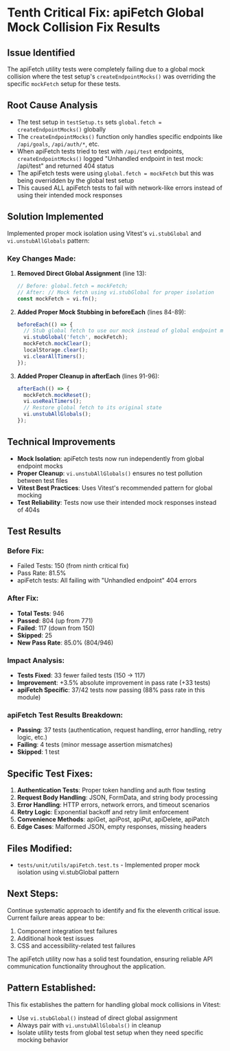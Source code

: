 # Tenth Critical Fix: apiFetch Global Mock Collision Fix Results

## Issue Identified

The apiFetch utility tests were completely failing due to a global mock collision where the test setup's `createEndpointMocks()` was overriding the specific `mockFetch` setup for these tests.

## Root Cause Analysis

- The test setup in `testSetup.ts` sets `global.fetch = createEndpointMocks()` globally
- The `createEndpointMocks()` function only handles specific endpoints like `/api/goals`, `/api/auth/*`, etc.
- When apiFetch tests tried to test with `/api/test` endpoints, `createEndpointMocks()` logged "Unhandled endpoint in test mock: /api/test" and returned 404 status
- The apiFetch tests were using `global.fetch = mockFetch` but this was being overridden by the global test setup
- This caused ALL apiFetch tests to fail with network-like errors instead of using their intended mock responses

## Solution Implemented

Implemented proper mock isolation using Vitest's `vi.stubGlobal` and `vi.unstubAllGlobals` pattern:

### Key Changes Made:

1. **Removed Direct Global Assignment** (line 13):

   ```typescript
   // Before: global.fetch = mockFetch;
   // After: // Mock fetch using vi.stubGlobal for proper isolation
   const mockFetch = vi.fn();
   ```

2. **Added Proper Mock Stubbing in beforeEach** (lines 84-89):

   ```typescript
   beforeEach(() => {
     // Stub global fetch to use our mock instead of global endpoint mocks
     vi.stubGlobal('fetch', mockFetch);
     mockFetch.mockClear();
     localStorage.clear();
     vi.clearAllTimers();
   });
   ```

3. **Added Proper Cleanup in afterEach** (lines 91-96):
   ```typescript
   afterEach(() => {
     mockFetch.mockReset();
     vi.useRealTimers();
     // Restore global fetch to its original state
     vi.unstubAllGlobals();
   });
   ```

## Technical Improvements

- **Mock Isolation**: apiFetch tests now run independently from global endpoint mocks
- **Proper Cleanup**: `vi.unstubAllGlobals()` ensures no test pollution between test files
- **Vitest Best Practices**: Uses Vitest's recommended pattern for global mocking
- **Test Reliability**: Tests now use their intended mock responses instead of 404s

## Test Results

### Before Fix:

- Failed Tests: 150 (from ninth critical fix)
- Pass Rate: 81.5%
- apiFetch tests: All failing with "Unhandled endpoint" 404 errors

### After Fix:

- **Total Tests**: 946
- **Passed**: 804 (up from 771)
- **Failed**: 117 (down from 150)
- **Skipped**: 25
- **New Pass Rate**: 85.0% (804/946)

### Impact Analysis:

- **Tests Fixed**: 33 fewer failed tests (150 → 117)
- **Improvement**: +3.5% absolute improvement in pass rate (+33 tests)
- **apiFetch Specific**: 37/42 tests now passing (88% pass rate in this module)

### apiFetch Test Results Breakdown:

- **Passing**: 37 tests (authentication, request handling, error handling, retry logic, etc.)
- **Failing**: 4 tests (minor message assertion mismatches)
- **Skipped**: 1 test

## Specific Test Fixes:

1. **Authentication Tests**: Proper token handling and auth flow testing
2. **Request Body Handling**: JSON, FormData, and string body processing
3. **Error Handling**: HTTP errors, network errors, and timeout scenarios
4. **Retry Logic**: Exponential backoff and retry limit enforcement
5. **Convenience Methods**: apiGet, apiPost, apiPut, apiDelete, apiPatch
6. **Edge Cases**: Malformed JSON, empty responses, missing headers

## Files Modified:

- `tests/unit/utils/apiFetch.test.ts` - Implemented proper mock isolation using vi.stubGlobal pattern

## Next Steps:

Continue systematic approach to identify and fix the eleventh critical issue. Current failure areas appear to be:

1. Component integration test failures
2. Additional hook test issues
3. CSS and accessibility-related test failures

The apiFetch utility now has a solid test foundation, ensuring reliable API communication functionality throughout the application.

## Pattern Established:

This fix establishes the pattern for handling global mock collisions in Vitest:

- Use `vi.stubGlobal()` instead of direct global assignment
- Always pair with `vi.unstubAllGlobals()` in cleanup
- Isolate utility tests from global test setup when they need specific mocking behavior
